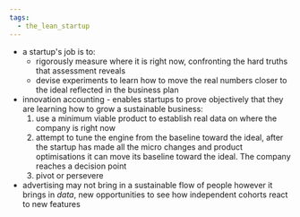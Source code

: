 ```yaml
---
tags:
  - the_lean_startup
---
```

- a startup's job is to:
	- rigorously measure where it is right now, confronting the hard truths that assessment reveals
	- devise experiments to learn how to move the real numbers closer to the ideal reflected in the business plan
- innovation accounting - enables startups to prove objectively that they are learning how to grow a sustainable business:
	1. use a minimum viable product to establish real data on where the company is right now
	2. attempt to tune the engine from the baseline toward the ideal, after the startup has made all the micro changes and product optimisations it can move its baseline toward the ideal. The company reaches a decision point
	3. pivot or persevere
- advertising may not bring in a sustainable flow of people however it brings in *data*, new opportunities to see how independent cohorts react to new features